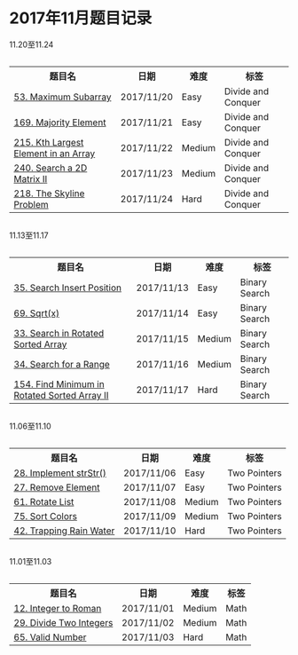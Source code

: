 # 2017年11月题目记录

11.20至11.24

<div style="overflow-x: auto; width:100%;text-align:center;">
<table>  
    <tr>
        <th>题目名</th>
        <th>日期</th>
        <th>难度</th>
        <th>标签</th>
    </tr>
    <tr>  
        <td><a href="https://leetcode.com/problems/maximum-subarray/description/">53. Maximum Subarray</a></td>  
        <td>2017/11/20</td>  
        <td>Easy</td>  
        <td>Divide and Conquer</td>  
    </tr> 
    <tr>  
        <td><a href="https://leetcode.com/problems/majority-element/description/">169. Majority Element</a></td>  
        <td>2017/11/21</td>  
        <td>Easy</td>  
        <td>Divide and Conquer</td>  
    </tr> 
    <tr>  
        <td><a href="https://leetcode.com/problems/kth-largest-element-in-an-array/description/">215. Kth Largest Element in an Array</a></td>  
        <td>2017/11/22</td>  
        <td>Medium</td>  
        <td>Divide and Conquer</td>  
    </tr> 
    <tr>  
        <td><a href="https://leetcode.com/problems/search-a-2d-matrix-ii/description/">240. Search a 2D Matrix II</a></td>  
        <td>2017/11/23</td>  
        <td>Medium</td>  
        <td>Divide and Conquer</td>  
    </tr> 
    <tr>  
        <td><a href="https://leetcode.com/problems/the-skyline-problem/description/">218. The Skyline Problem</a></td>  
        <td>2017/11/24</td>  
        <td>Hard</td>  
        <td>Divide and Conquer</td>  
    </tr> 
</table> 
</div>

11.13至11.17

<div style="overflow-x: auto; width:100%;text-align:center;">
<table>  
    <tr>
        <th>题目名</th>
        <th>日期</th>
        <th>难度</th>
        <th>标签</th>
    </tr>
    <tr>  
        <td><a href="https://leetcode.com/problems/search-insert-position/description/">35. Search Insert Position</a></td>  
        <td>2017/11/13</td>  
        <td>Easy</td>  
        <td>Binary Search</td>  
    </tr> 
    <tr>  
        <td><a href="https://leetcode.com/problems/sqrtx/description/">69. Sqrt(x)</a></td>  
        <td>2017/11/14</td>  
        <td>Easy</td>  
        <td>Binary Search</td>  
    </tr> 
    <tr>  
        <td><a href="https://leetcode.com/problems/search-in-rotated-sorted-array/description/">33. Search in Rotated Sorted Array</a></td>  
        <td>2017/11/15</td>  
        <td>Medium</td>  
        <td>Binary Search</td>  
    </tr> 
    <tr>  
        <td><a href="https://leetcode.com/problems/search-for-a-range/description/">34. Search for a Range</a></td>  
        <td>2017/11/16</td>  
        <td>Medium</td>  
        <td>Binary Search</td>  
    </tr> 
    <tr>  
        <td><a href="https://leetcode.com/problems/find-minimum-in-rotated-sorted-array-ii/description/">154. Find Minimum in Rotated Sorted Array II</a></td>  
        <td>2017/11/17</td>  
        <td>Hard</td>  
        <td>Binary Search</td>  
    </tr> 
</table> 
</div>

11.06至11.10

<div style="overflow-x: auto; width:100%;text-align:center;">
<table>  
    <tr>
        <th>题目名</th>
        <th>日期</th>
        <th>难度</th>
        <th>标签</th>
    </tr>
    <tr>  
        <td><a href="https://leetcode.com/problems/implement-strstr/description/">28. Implement strStr()</a></td>  
        <td>2017/11/06</td>  
        <td>Easy</td>  
        <td>Two Pointers</td>  
    </tr> 
    <tr>  
        <td><a href="https://leetcode.com/problems/remove-element/description/">27. Remove Element</a></td>  
        <td>2017/11/07</td>  
        <td>Easy</td>  
        <td>Two Pointers</td>  
    </tr> 
    <tr>  
        <td><a href="https://leetcode.com/problems/rotate-list/description/">61. Rotate List</a></td>  
        <td>2017/11/08</td>  
        <td>Medium</td>  
        <td>Two Pointers</td>  
    </tr> 
    <tr>  
        <td><a href="https://leetcode.com/problems/sort-colors/description/">75. Sort Colors</a></td>  
        <td>2017/11/09</td>  
        <td>Medium</td>  
        <td>Two Pointers</td>  
    </tr> 
    <tr>  
        <td><a href="https://leetcode.com/problems/trapping-rain-water/description/">42. Trapping Rain Water</a></td>  
        <td>2017/11/10</td>  
        <td>Hard</td>  
        <td>Two Pointers</td>  
    </tr> 
</table> 
</div>

11.01至11.03

<div style="overflow-x: auto; width:100%;text-align:center;">
<table>  
    <tr>
        <th>题目名</th>
        <th>日期</th>
        <th>难度</th>
        <th>标签</th>
    </tr>
    <tr>  
        <td><a href="https://leetcode.com/problems/integer-to-roman/description/">12. Integer to Roman</a></td>  
        <td>2017/11/01</td>  
        <td>Medium</td>  
        <td>Math</td>  
    </tr> 
    <tr>  
        <td><a href="https://leetcode.com/problems/divide-two-integers/description/">29. Divide Two Integers</a></td>  
        <td>2017/11/02</td>  
        <td>Medium</td>  
        <td>Math</td>  
    </tr> 
    <tr>  
        <td><a href="https://leetcode.com/problems/valid-number/description/">65. Valid Number</a></td>  
        <td>2017/11/03</td>  
        <td>Hard</td>  
        <td>Math</td>  
    </tr> 
</table> 
</div>
